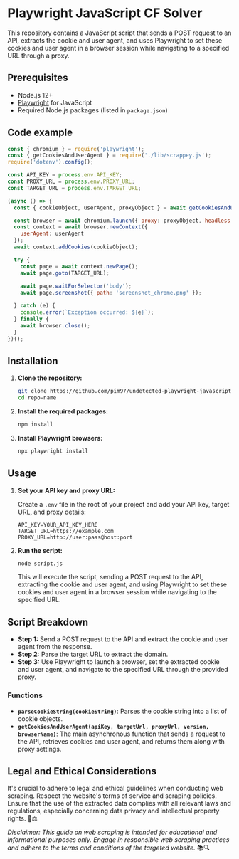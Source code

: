 # Playwright JavaScript CF Solver

This repository contains a JavaScript script that sends a POST request to an API, extracts the cookie and user agent, and uses Playwright to set these cookies and user agent in a browser session while navigating to a specified URL through a proxy.

## Prerequisites

- Node.js 12+
- [Playwright](https://playwright.dev/docs/intro) for JavaScript
- Required Node.js packages (listed in `package.json`)

## Code example

```javascript
const { chromium } = require('playwright');
const { getCookiesAndUserAgent } = require('./lib/scrappey.js');
require('dotenv').config();

const API_KEY = process.env.API_KEY;
const PROXY_URL = process.env.PROXY_URL;
const TARGET_URL = process.env.TARGET_URL;

(async () => {
  const { cookieObject, userAgent, proxyObject } = await getCookiesAndUserAgent(API_KEY, TARGET_URL, PROXY_URL, 126, 'chrome');

  const browser = await chromium.launch({ proxy: proxyObject, headless: false });
  const context = await browser.newContext({
    userAgent: userAgent
  });
  await context.addCookies(cookieObject);

  try {
    const page = await context.newPage();
    await page.goto(TARGET_URL);
    
    await page.waitForSelector('body');
    await page.screenshot({ path: 'screenshot_chrome.png' });

  } catch (e) {
    console.error(`Exception occurred: ${e}`);
  } finally {
    await browser.close();
  }
})();
```

## Installation

1. **Clone the repository:**

    ```bash
    git clone https://github.com/pim97/undetected-playwright-javascript-bypass-cloudflare.git
    cd repo-name
    ```

2. **Install the required packages:**

    ```bash
    npm install
    ```

3. **Install Playwright browsers:**

    ```bash
    npx playwright install
    ```

## Usage

1. **Set your API key and proxy URL:**

    Create a `.env` file in the root of your project and add your API key, target URL, and proxy details:

    ```env
    API_KEY=YOUR_API_KEY_HERE
    TARGET_URL=https://example.com
    PROXY_URL=http://user:pass@host:port
    ```

2. **Run the script:**

    ```bash
    node script.js
    ```

    This will execute the script, sending a POST request to the API, extracting the cookie and user agent, and using Playwright to set these cookies and user agent in a browser session while navigating to the specified URL.

## Script Breakdown

- **Step 1:** Send a POST request to the API and extract the cookie and user agent from the response.
- **Step 2:** Parse the target URL to extract the domain.
- **Step 3:** Use Playwright to launch a browser, set the extracted cookie and user agent, and navigate to the specified URL through the provided proxy.

### Functions

- **`parseCookieString(cookieString)`**: Parses the cookie string into a list of cookie objects.
- **`getCookiesAndUserAgent(apiKey, targetUrl, proxyUrl, version, browserName)`**: The main asynchronous function that sends a request to the API, retrieves cookies and user agent, and returns them along with proxy settings.

## Legal and Ethical Considerations

It's crucial to adhere to legal and ethical guidelines when conducting web scraping. Respect the website's terms of service and scraping policies. Ensure that the use of the extracted data complies with all relevant laws and regulations, especially concerning data privacy and intellectual property rights. 🚫⚖️

*Disclaimer: This guide on web scraping is intended for educational and informational purposes only. Engage in responsible web scraping practices and adhere to the terms and conditions of the targeted website.* 📚🔍
